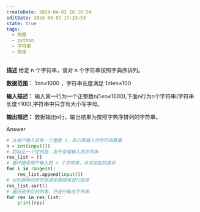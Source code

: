```yaml
---
createDate: 2024-04-02 16:16:54
editDate: 2024-04-02 17:23:53
state: true
tags:
  - 刷题
  - python
  - 字符串
  - 排序
---
```

**描述**
给定 n 个字符串，请对 n 个字符串按照字典序排列。

**数据范围：** 1≤n≤1000 ，字符串长度满足 1≤len≤100 

**输入描述：**
输入第一行为一个正整数n(1≤n≤1000),下面n行为n个字符串(字符串长度≤100),字符串中只含有大小写字母。

**输出描述：**
数据输出n行，输出结果为按照字典序排列的字符串。

Answer
```python
# 从用户输入获取一个整数 n，表示要输入的字符串数量
n = int(input())
# 初始化一个空列表，用于存储输入的字符串
res_list = []
# 循环接受用户输入的 n 个字符串，并添加到列表中
for i in range(n):
    res_list.append(input())
# 对列表中的字符串按字典顺序进行排序
res_list.sort()
# 遍历排序后的列表，并逐行输出字符串
for res in res_list:
    print(res)
```
